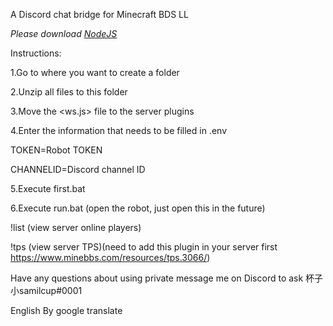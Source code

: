 A Discord chat bridge for Minecraft BDS LL

_Please download [NodeJS](https://nodejs.org/en/ "NodeJS")_

Instructions:

1.Go to where you want to create a folder

2.Unzip all files to this folder

3.Move the <ws.js> file to the server plugins

4.Enter the information that needs to be filled in .env

TOKEN=Robot TOKEN

CHANNELID=Discord channel ID

5.Execute first.bat

6.Execute run.bat (open the robot, just open this in the future)

!list (view server online players)

!tps (view server TPS)(need to add this plugin in your server first https://www.minebbs.com/resources/tps.3066/)

Have any questions about using private message me on Discord to ask 杯子小samilcup#0001

English By google translate
